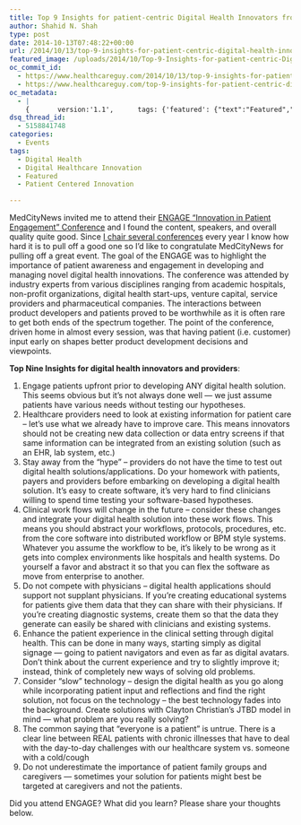 ```yaml
---
title: Top 9 Insights for patient-centric Digital Health Innovators from the ENGAGE conference
author: Shahid N. Shah
type: post
date: 2014-10-13T07:48:22+00:00
url: /2014/10/13/top-9-insights-for-patient-centric-digital-health-innovators-from-the-engage-conference/
featured_image: /uploads/2014/10/Top-9-Insights-for-patient-centric-Digital-Health-Innovators-from-the-ENGAGE-conference.jpg
oc_commit_id:
  - https://www.healthcareguy.com/2014/10/13/top-9-insights-for-patient-centric-digital-health-innovators-from-the-engage-conference/1478770895
  - https://www.healthcareguy.com/top-9-insights-for-patient-centric-digital-health-innovators-from-the-engage-conference/1420534102
oc_metadata:
  - |
    {		version:'1.1',		tags: {'featured': {"text":"Featured","slug":"featured","source":null,"bucketName":"current","bucketPlacement":"auto","_className":"Tag"}, 'digital-health': {"text":"Digital Health","slug":"digital-health","source":null,"bucketName":"current","bucketPlacement":"auto","_className":"Tag"}, 'digital-healthcare-innovation': {"text":"Digital Healthcare Innovation","slug":"digital-healthcare-innovation","source":null,"bucketName":"current","bucketPlacement":"auto","_className":"Tag"}, 'patient-centered-innovation': {"text":"Patient Centered Innovation","slug":"patient-centered-innovation","source":null,"bucketName":"current","bucketPlacement":"auto","_className":"Tag"}}	}
dsq_thread_id:
  - 5158841748
categories:
  - Events
tags:
  - Digital Health
  - Digital Healthcare Innovation
  - Featured
  - Patient Centered Innovation

---
```

MedCityNews invited me to attend their [ENGAGE &#8220;Innovation in Patient Engagement&#8221; Conference][1] and I found the content, speakers, and overall quality quite good. Since [I chair several conferences][2] every year I know how hard it is to pull off a good one so I&#8217;d like to congratulate MedCityNews for pulling off a great event. The goal of the ENGAGE was to highlight the importance of patient awareness and engagement in developing and managing novel digital health innovations. The conference was attended by industry experts from various disciplines ranging from academic hospitals, non-profit organizations, digital health start-ups, venture capital, service providers and pharmaceutical companies. The interactions between product developers and patients proved to be worthwhile as it is often rare to get both ends of the spectrum together. The point of the conference, driven home in almost every session, was that having patient (i.e. customer) input early on shapes better product development decisions and viewpoints.

**Top Nine Insights for digital health innovators and providers**:

  1. Engage patients upfront prior to developing ANY digital health solution. This seems obvious but it&#8217;s not always done well &#8212; we just assume patients have various needs without testing our hypotheses.
  2. Healthcare providers need to look at existing information for patient care – let’s use what we already have to improve care. This means innovators should not be creating new data collection or data entry screens if that same information can be integrated from an existing solution (such as an EHR, lab system, etc.)
  3. Stay away from the “hype” – providers do not have the time to test out digital health solutions/applications. Do your homework with patients, payers and providers before embarking on developing a digital health solution. It&#8217;s easy to create software, it&#8217;s very hard to find clinicians willing to spend time testing your software-based hypotheses.
  4. Clinical work flows will change in the future – consider these changes and integrate your digital health solution into these work flows. This means you should abstract your workflows, protocols, procedures, etc. from the core software into distributed workflow or BPM style systems. Whatever you assume the workflow to be, it&#8217;s likely to be wrong as it gets into complex environments like hospitals and health systems. Do yourself a favor and abstract it so that you can flex the software as move from enterprise to another.
  5. Do not compete with physicians – digital health applications should support not supplant physicians. If you&#8217;re creating educational systems for patients give them data that they can share with their physicians. If you&#8217;re creating diagnostic systems, create them so that the data they generate can easily be shared with clinicians and existing systems.
  6. Enhance the patient experience in the clinical setting through digital health. This can be done in many ways, starting simply as digital signage &#8212; going to patient navigators and even as far as digital avatars. Don&#8217;t think about the current experience and try to slightly improve it; instead, think of completely new ways of solving old problems.
  7. Consider “slow” technology – design the digital health as you go along while incorporating patient input and reflections and find the right solution, not focus on the technology &#8211; the best technology fades into the background. Create solutions with Clayton Christian&#8217;s JTBD model in mind &#8212; what problem are you really solving?
  8. The common saying that “everyone is a patient” is untrue. There is a clear line between REAL patients with chronic illnesses that have to deal with the day-to-day challenges with our healthcare system vs. someone with a cold/cough
  9. Do not underestimate the importance of patient family groups and caregivers &#8212; sometimes your solution for patients might best be targeted at caregivers and not the patients.

Did you attend ENGAGE? What did you learn? Please share your thoughts below.

 [1]: http://events.medcitynews.com/engage/
 [2]: http://www.imn.org/health-impact/
